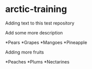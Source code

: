 # arctic-training

Adding text to this test repository

Add some more description

*Pears
*Grapes
*Mangoes
*Pineapple


Adding more fruits

*Peaches
*Plums
*Nectarines

